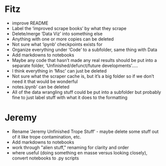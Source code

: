 # Fitz
* improve README
* Label the ‘improved scrape books’ by what they scrape
* Delete/merge ‘Data Viz’ into something else 
* Anything with one or more copies can be deleted
* Not sure what ‘ipynb’ checkpoints exists for 
* Organize everything under ‘Code’ to a subfolder, same thing with Data
* Add markdowns to notebooks
* Maybe any code that hasn’t made any real results should be put into a separate folder, ‘Unfinished/defunct/future developments’.....
* I think everything in ‘Misc’ can just be deleted
* Not sure what the scraper cache is, but it’s a big folder so if we don’t need it that would be wonderful
* notes.ipynb’ can be deleted
* All of the data wrangling stuff could be put into a subfolder but probably fine to just label stuff with what it does to the formatting

# Jeremy
* Rename ‘Jeremy Unfinished Trope Stuff’ - maybe delete some stuff out of it like trope contamination, etc. 
* Add markdowns to notebooks
* work through "alien stuff," renaming for clarity and order
* where useful (doing something en masse versus looking closely), convert notebooks to .py scripts
